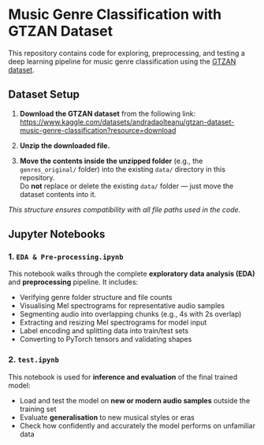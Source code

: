 # Music Genre Classification with GTZAN Dataset

This repository contains code for exploring, preprocessing, and testing a deep learning pipeline for music genre classification using the [GTZAN dataset](https://www.kaggle.com/datasets/andradaolteanu/gtzan-dataset-music-genre-classification?resource=download).

## Dataset Setup

1. **Download the GTZAN dataset** from the following link:  
   https://www.kaggle.com/datasets/andradaolteanu/gtzan-dataset-music-genre-classification?resource=download

2. **Unzip the downloaded file.**

3. **Move the contents inside the unzipped folder** (e.g., the `genres_original/` folder) into the existing `data/` directory in this repository.  
   Do **not** replace or delete the existing `data/` folder — just move the dataset contents into it.

*This structure ensures compatibility with all file paths used in the code.*

## Jupyter Notebooks

### 1. `EDA & Pre-processing.ipynb`

This notebook walks through the complete **exploratory data analysis (EDA)** and **preprocessing** pipeline. It includes:

- Verifying genre folder structure and file counts  
- Visualising Mel spectrograms for representative audio samples  
- Segmenting audio into overlapping chunks (e.g., 4s with 2s overlap)  
- Extracting and resizing Mel spectrograms for model input  
- Label encoding and splitting data into train/test sets  
- Converting to PyTorch tensors and validating shapes  

### 2. `test.ipynb`

This notebook is used for **inference and evaluation** of the final trained model:

- Load and test the model on **new or modern audio samples** outside the training set  
- Evaluate **generalisation** to new musical styles or eras  
- Check how confidently and accurately the model performs on unfamiliar data  



